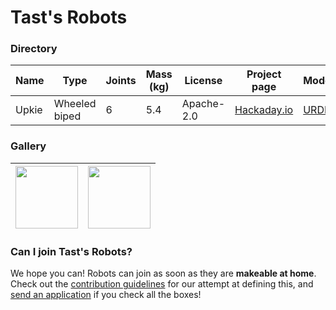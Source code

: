# Tast's Robots

### Directory

| Name  | Type          | Joints | Mass (kg) | License    | Project page | Model | Software |
|-------|---------------|--------|-----------|------------|--------------|-------|----------|
| Upkie | Wheeled biped | 6      | 5.4       | Apache-2.0 | [Hackaday.io](https://hackaday.io/project/185729-upkie-wheeled-biped-robot) | [URDF](https://github.com/tasts-robots/upkie_description) | [GitHub](https://github.com/tasts-robots) |

### Gallery

| <img src="https://user-images.githubusercontent.com/1189580/170496331-e1293dd3-b50c-40ee-9c2e-f75f3096ebd8.png" height="100"> | <img src="https://user-images.githubusercontent.com/1189580/172118225-dfb4c6e6-d56b-4d37-9bd2-56370cc25a35.png" height="100"> | 
|--|--|

### Can I join Tast's Robots?

We hope you can! Robots can join as soon as they are **makeable at home**. Check out the [contribution guidelines](CONTRIBUTING.md) for our attempt at defining this, and [send an application](https://github.com/tasts-robots/us/issues/new?template=new_robot_template.md) if you check all the boxes!
